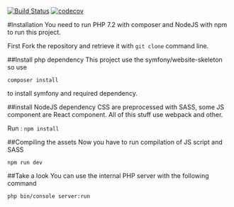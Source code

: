[![Build Status](https://travis-ci.org/Seb6277/weecook.svg?branch=master)](https://travis-ci.org/Seb6277/weecook)
[![codecov](https://codecov.io/gh/Seb6277/weecook/branch/master/graph/badge.svg)](https://codecov.io/gh/Seb6277/weecook)

#Installation
You need to run PHP 7.2 with composer and NodeJS with npm to run this project.

First Fork the repository and retrieve it with `git clone` command line.

##Install php dependency
This project use the symfony/website-skeleton so use 

`composer install`

to install symfony and required dependency.

##install NodeJS dependency
CSS are preprocessed with SASS, some JS component are React component.
All of this stuff use webpack and other.

Run : `npm install`

##Compiling the assets
Now you have to run compilation of JS script and SASS

`npm run dev`

##Take a look
You can use the internal PHP server with the following command

`php bin/console server:run`